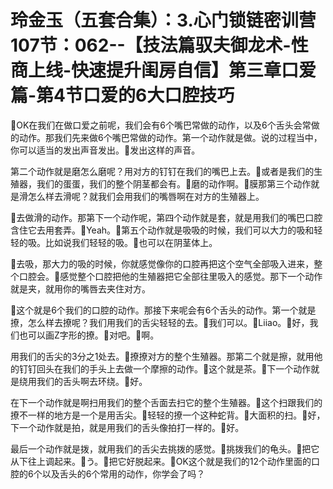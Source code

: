 # 玲金玉（五套合集）：3.心门锁链密训营 107节：062--【技法篇驭夫御龙术-性商上线-快速提升闺房自信】第三章口爱篇-第4节口爱的6大口腔技巧

🎼OK在我们在做口爱之前呢，我们会有6个嘴巴常做的动作，以及6个舌头会常做的动作。那我们先来做6个嘴巴常做的动作。第一个动作就是做。说的过程当中，你可以适当的发出声音发出。🎼发出这样的声音。

第二个动作就是磨怎么磨呢？用对方的钉钉在我们的嘴巴上去。🎼或者是我们的生殖器，我们的蛋蛋，我们的整个阴茎都会有。🎼磨的动作啊。🎼膜那第三个动作就是滑怎么样去滑呢？就我们会用我们的嘴唇啊在对方的生殖器上。

🎼去做滑的动作。那第下一个动作呢，第四个动作就是套，就是用我们的嘴巴口腔含住它去用套弄。🎼Yeah。🎼第五个动作就是吸吸的时候，我们可以大力的吸和轻轻的吸。比如说我们轻轻的吸。🎼也可以在阴茎体上。

🎼去吸，那大力的吸的时候，你就感觉像你的口腔再把这个空气全部吸入进来，整个口腔会。🎼感觉整个口腔把他的生殖器把它全部往里吸入的感觉。那下一个动作就是夹，就用你的嘴唇去夹住对方。

🎼这个就是6个我们的口腔的动作。那接下来呢会有6个舌头的动作。第一个就是撩，怎么样去撩呢？我们用我们的舌尖轻轻的去。🎼我们可以。🎼Liiao。🎼好，我们也可以画Z字形的撩。🎼对吧。🎼啊。

用我们的舌尖的3分之1处去。🎼撩撩对方的整个生殖器。那第二个就是擦，就用他的钉钉回头在我们的手头上去做一个摩擦的动作。🎼这个就是茶。🎼下一个动作就是绕用我们的舌头啊去环绕。🎼好。

在下一个动作就是啊扫用我们的整个舌面去扫它的整个生殖器。🎼这个扫跟我们的撩不一样的地方是一个是用舌尖。🎼轻轻的撩一个这种蛇背。🎼大面积的扫。🎼好，下一个动作就是拍，就是用我们的舌头像拍打一样的。🎼好。

最后一个动作就是拨，就用我们的舌尖去挑拨的感觉。🎼挑拨我们的龟头。🎼把它从下往上调起来。🎼う。🎼把它好脱起来。🎼OK这个就是我们的12个动作里面的口腔的6个以及舌头的6个常用的动作，你学会了吗？

